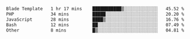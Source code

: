 
<!--START_SECTION:waka-->

```txt
Blade Template   1 hr 17 mins    ███████████▒░░░░░░░░░░░░░   45.52 %
PHP              34 mins         █████░░░░░░░░░░░░░░░░░░░░   20.20 %
JavaScript       28 mins         ████▒░░░░░░░░░░░░░░░░░░░░   16.76 %
Bash             12 mins         ██░░░░░░░░░░░░░░░░░░░░░░░   07.49 %
Other            8 mins          █▒░░░░░░░░░░░░░░░░░░░░░░░   04.81 %
```

<!--END_SECTION:waka-->
